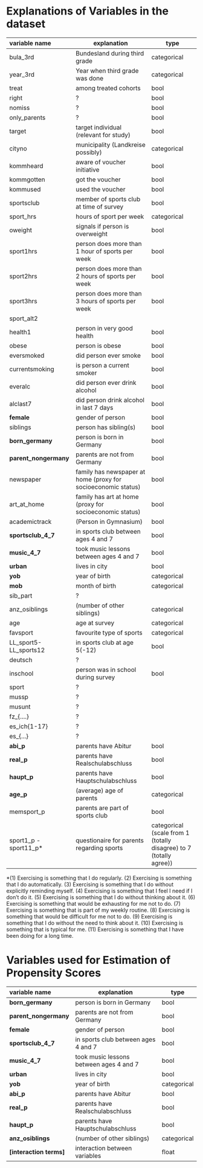 # Explanations of Variables in the dataset

|variable name|explanation|type|
|:-----------|------------|----|
|bula_3rd | Bundesland during third grade | categorical
| year_3rd | Year when third grade was done | categorical
| treat | among treated cohorts | bool
right | ? | bool
nomiss | ? | bool
only_parents | ? | bool
target | target individual (relevant for study) | bool
cityno | municipality (Landkreise possibly) | categorical
kommheard | aware of voucher initiative | bool
kommgotten | got the voucher | bool
kommused | used the voucher | bool
sportsclub | member of sports club at time of survey | bool
sport_hrs | hours of sport per week |categorical
oweight | signals if person is overweight | bool
sport1hrs | person does more than 1 hour of sports per week | bool
sport2hrs | person does more than 2 hours of sports per week | bool
sport3hrs | person does more than 3 hours of sports per week | bool
sport_alt2 | 
health1 | person in very good health | bool
obese | person is obese | bool
eversmoked | did person ever smoke | bool
currentsmoking | is person a current smoker | bool
everalc | did person ever drink alcohol | bool
alclast7 | did person drink alcohol in last 7 days | bool
**female** | gender of person | bool
siblings | person has sibling(s) | bool
**born_germany** | person is born in Germany | bool
**parent_nongermany** | parents are not from Germany | bool
newspaper | family has newspaper at home (proxy for socioeconomic status) | bool
art_at_home | family has art at home (proxy for socioeconomic status) | bool
academictrack | (Person in Gymnasium) | bool
**sportsclub_4_7** | in sports club between ages 4 and 7 | bool
**music_4_7** | took music lessons between ages 4 and 7 | bool
**urban** | lives in city | bool
**yob** | year of birth | categorical
**mob** | month of birth | categorical
sib_part | ?
anz_osiblings | (number of other siblings) | categorical
age | age at survey | categorical
favsport | favourite type of sports | categorical 
LL_sport5-LL_sports12 | in sports club at age 5(-12) | bool
deutsch | ?
inschool | person was in school during survey | bool
sport | ?
mussp | ?
musunt | ?
fz_{....} | ?
es_ich{1-17} | ?
es_{...} | ?
**abi_p** | parents have Abitur | bool
**real_p** | parents have Realschulabschluss | bool
**haupt_p** | parents have Hauptschulabschluss | bool
**age_p** | (average) age of parents | categorical
memsport_p | parents are part of sports club | bool
sport1_p - sport11_p* | questionaire for parents regarding sports | categorical (scale from 1 (totally disagree) to 7 (totally agree))


*(1) Exercising is something that I do regularly. (2)
Exercising is something that I do automatically. (3) Exercising is something that I do without
explicitly reminding myself. (4) Exercising is something that I feel I need if I don’t do it. (5)
Exercising is something that I do without thinking about it. (6) Exercising is something that
would be exhausting for me not to do. (7) Exercising is something that is part of my weekly
routine. (8) Exercising is something that would be difficult for me not to do. (9) Exercising
is something that I do without the need to think about it. (10) Exercising is something that is
typical for me. (11) Exercising is something that I have been doing for a long time.


# Variables used for Estimation of Propensity Scores

|variable name|explanation|type|
|:-----------|------------|----|
**born_germany** | person is born in Germany | bool
**parent_nongermany** | parents are not from Germany | bool
**female** | gender of person | bool
**sportsclub_4_7** | in sports club between ages 4 and 7 | bool
**music_4_7** | took music lessons between ages 4 and 7 | bool
**urban** | lives in city | bool
**yob** | year of birth | categorical
**abi_p** | parents have Abitur | bool
**real_p** | parents have Realschulabschluss | bool
**haupt_p** | parents have Hauptschulabschluss | bool
**anz_osiblings** | (number of other siblings) | categorical
**[interaction terms]** | interaction between variables | float